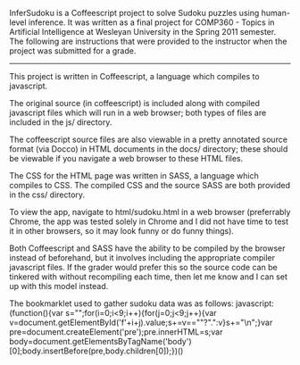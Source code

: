 InferSudoku is a Coffeescript project to solve Sudoku puzzles using human-level
inference. It was written as a final project for COMP360 - Topics in Artificial
Intelligence at Wesleyan University in the Spring 2011 semester. The following
are instructions that were provided to the instructor when the project was
submitted for a grade.

---------------------------

This project is written in Coffeescript, a language which compiles to
javascript.

The original source (in coffeescript) is included along with compiled javascript
files which will run in a web browser; both types of files are included in the
js/ directory.

The coffeescript source files are also viewable in a pretty annotated source
format (via Docco) in HTML documents in the docs/ directory; these should be
viewable if you navigate a web browser to these HTML files.

The CSS for the HTML page was written in SASS, a language which compiles to
CSS. The compiled CSS and the source SASS are both provided in the css/ directory.

To view the app, navigate to html/sudoku.html in a web browser (preferrably
Chrome, the app was tested solely in Chrome and I did not have time to test it
in other browsers, so it may look funny or do funny things).

Both Coffeescript and SASS have the ability to be compiled by the browser
instead of beforehand, but it involves including the appropriate compiler
javascript files. If the grader would prefer this so the source code can be
tinkered with without recompiling each time, then let me know and I can set up
with this model instead.

The bookmarklet used to gather sudoku data was as follows:
javascript:(function(){var s="";for(i=0;i<9;i++){for(j=0;j<9;j++){var v=document.getElementById('f'+i+j).value;s+=v==""?".":v}s+="\n";}var pre=document.createElement('pre');pre.innerHTML=s;var body=document.getElementsByTagName('body')[0];body.insertBefore(pre,body.children[0]);})()
